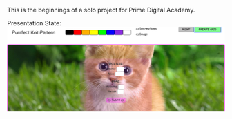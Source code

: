 This is the beginnings of a solo project for Prime Digital Academy.

Presentation State:
![alt tag](./server/public/imgs/screenshot.png)
